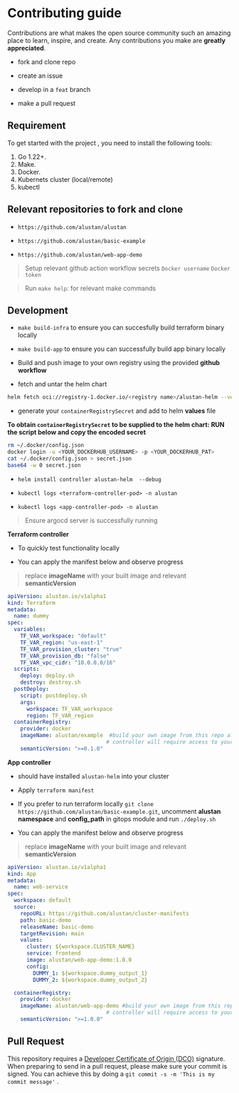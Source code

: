 # Contributing guide

Contributions are what makes the open source community such an amazing place to learn, inspire, and create. Any contributions you make are **greatly appreciated**.

- fork and clone repo

- create an issue

- develop in a `feat` branch

- make a pull request

## Requirement

To get started with the project , you need to install the following tools:
1. Go 1.22+. 
2. Make. 
3. Docker. 
4. Kubernets cluster (local/remote)
5. kubectl

## Relevant repositories to fork and clone

- `https://github.com/alustan/alustan`

- `https://github.com/alustan/basic-example`

- `https://github.com/alustan/web-app-demo`


> Setup relevant github action workflow secrets `Docker username` `Docker token`

> Run `make help`: for relevant make commands

## Development

- `make build-infra` to ensure you can succesfully build terraform binary locally

- `make build-app` to ensure you can successfully build app binary locally

- Build and push image to your own registry using the provided **github workflow**

- fetch and untar the helm chart 

```sh
helm fetch oci://registry-1.docker.io/<registry name>/alustan-helm --version <version> --untar=true
```

- generate your `containerRegistrySecret` and add to helm **values** file

**To obtain `containerRegistrySecret` to be supplied to the helm chart: RUN the script below and copy the encoded secret** 

```sh
rm ~/.docker/config.json
docker login -u <YOUR_DOCKERHUB_USERNAME> -p <YOUR_DOCKERHUB_PAT>
cat ~/.docker/config.json > secret.json
base64 -w 0 secret.json 

```

- `helm install controller alustan-helm  --debug`

- `kubectl logs <terraform-controller-pod> -n alustan`

- `kubectl logs <app-controller-pod> -n alustan`

> Ensure argocd server is successfully running


**Terraform controller**

- To quickly test functionality locally

- You can apply the manifest below and observe progress 

> replace **imageName** with your built image and relevant **semanticVersion**

```yaml
apiVersion: alustan.io/v1alpha1
kind: Terraform
metadata:
  name: dummy
spec:
  variables:
    TF_VAR_workspace: "default"
    TF_VAR_region: "us-east-1"
    TF_VAR_provision_cluster: "true"
    TF_VAR_provision_db: "false"
    TF_VAR_vpc_cidr: "10.0.0.0/16"
  scripts:
    deploy: deploy.sh
    destroy: destroy.sh
  postDeploy:
    script: postdeploy.sh
    args:
      workspace: TF_VAR_workspace
      region: TF_VAR_region
  containerRegistry:
    provider: docker
    imageName: alustan/example  #build your own image from this repo alustan/basic-example since the 
                               # controller will require access to your registry to get tags that match   semantic constraint. Add registry secret to helm values files as specified in Readme before installing the helm chart in a k8s cluster
    semanticVersion: ">=0.1.0"

```

**App controller**

- should have installed `alustan-helm` into your cluster

- Apply `terraform manifest`

- If you prefer to run terraform locally `git clone https://github.com/alustan/basic-example.git`, uncomment **alustan namespace** and **config_path** in gitops module and run `./deploy.sh`

- You can apply the manifest below and observe progress 

> replace **imageName** with your built image and relevant **semanticVersion**

```yaml
apiVersion: alustan.io/v1alpha1
kind: App
metadata:
  name: web-service
spec:
  workspace: default
  source:
    repoURL: https://github.com/alustan/cluster-manifests
    path: basic-demo
    releaseName: basic-demo
    targetRevision: main
    values:
      cluster: ${workspace.CLUSTER_NAME}
      service: frontend
      image: alustan/web-app-demo:1.0.0
      config:
        DUMMY_1: ${workspace.dummy_output_1}
        DUMMY_2: ${workspace.dummy_output_2}

  containerRegistry:
    provider: docker
    imageName: alustan/web-app-demo #build your own image from this repo alustan/web-app-demo since the 
                               # controller will require access to your registry to get tags that match   semantic constraint. Add registry secret to helm values files as specified in Readme before installing the helm chart in a k8s cluster
    semanticVersion: ">=1.0.0"

```

## Pull Request

This repository requires a [Developer Certificate of Origin (DCO)](https://developercertificate.org/) signature. 
When preparing to send in a pull request, please make sure your commit is signed. You can achieve this by doing a `git commit -s -m 'This is my commit message'` .

